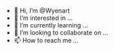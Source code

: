 - 👋 Hi, I’m @Wyenart
- 👀 I’m interested in ...
- 🌱 I’m currently learning ...
- 💞️ I’m looking to collaborate on ...
- 📫 How to reach me ...

<!---
Wyenart/Wyenart is a ✨ special ✨ repository because its `README.md` (this file) appears on your GitHub profile.
You can click the Preview link to take a look at your changes.
--->
